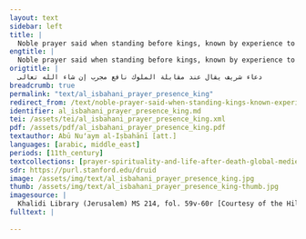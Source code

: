 ```yaml
---
layout: text
sidebar: left
title: |
  Noble prayer said when standing before kings, known by experience to be beneficial (God most high willing) | دعاء شريف يقال عند مقابلة الملوك نافع مجرب إن شاء الله تعالى
engtitle: |
  Noble prayer said when standing before kings, known by experience to be beneficial (God most high willing)
origtitle: |
  دعاء شريف يقال عند مقابلة الملوك نافع مجرب إن شاء الله تعالى
breadcrumb: true
permalink: "text/al_isbahani_prayer_presence_king"
redirect_from: /text/noble-prayer-said-when-standing-kings-known-experience-be-beneficial-god-most-high-willing
identifier: al_isbahani_prayer_presence_king.md
tei: /assets/tei/al_isbahani_prayer_presence_king.xml
pdf: /assets/pdf/al_isbahani_prayer_presence_king.pdf
textauthor: Abū Nuʻaym al-Iṣbahānī [att.]
languages: [arabic, middle_east]
periods: [11th_century]
textcollections: [prayer-spirituality-and-life-after-death-global-medieval-perspectives]
sdr: https://purl.stanford.edu/druid 
image: /assets/img/text/al_isbahani_prayer_presence_king.jpg
thumb: /assets/img/text/al_isbahani_prayer_presence_king-thumb.jpg
imagesource: |
  Khalidi Library (Jerusalem) MS 214, fol. 59v-60r [Courtesy of the Hill Museum and Manuscript Library]
fulltext: |
  
---
```

